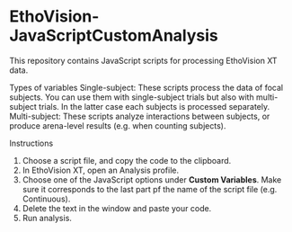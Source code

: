 # EthoVision-JavaScriptCustomAnalysis
This repository contains JavaScript scripts for processing EthoVision XT data.

Types of variables
Single-subject: These scripts process the data of focal subjects. You can use them with single-subject trials but also with multi-subject trials. In the latter case each subjects is processed separately.
Multi-subject: These scripts analyze interactions between subjects, or produce arena-level results (e.g. when counting subjects). 


Instructions
1. Choose a script file, and copy the code to the clipboard.
2. In EthoVision XT, open an Analysis profile.
3. Choose one of the JavaScript options under **Custom Variables**. Make sure it corresponds to the last part pf the name of the script file (e.g. Continuous).
4. Delete the text in the window and paste your code.
5. Run analysis.

